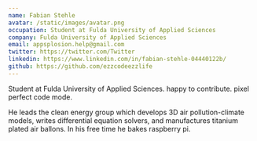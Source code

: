 ```yaml
---
name: Fabian Stehle
avatar: /static/images/avatar.png
occupation: Student at Fulda University of Applied Sciences
company: Fulda University of Applied Sciences
email: appsplosion.help@gmail.com
twitter: https://twitter.com/Twitter
linkedin: https://www.linkedin.com/in/fabian-stehle-04440122b/
github: https://github.com/ezzcodeezzlife
---
```


Student at Fulda University of Applied Sciences. happy to contribute. pixel perfect code mode.

He leads the clean energy group which develops 3D air pollution-climate models, writes differential equation solvers, and manufactures titanium plated air ballons. In his free time he bakes raspberry pi.
